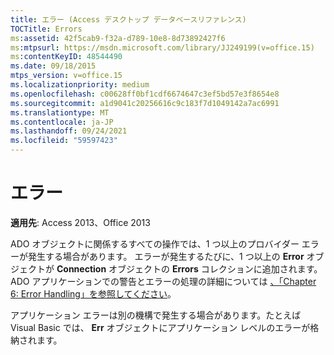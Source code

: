 ```yaml
---
title: エラー (Access デスクトップ データベースリファレンス)
TOCTitle: Errors
ms:assetid: 42f5cab9-f32a-d789-10e8-8d73892427f6
ms:mtpsurl: https://msdn.microsoft.com/library/JJ249199(v=office.15)
ms:contentKeyID: 48544490
ms.date: 09/18/2015
mtps_version: v=office.15
ms.localizationpriority: medium
ms.openlocfilehash: c00628ff0bf1cdf6674647c3ef5bd57e3f8654e8
ms.sourcegitcommit: a1d9041c20256616c9c183f7d1049142a7ac6991
ms.translationtype: MT
ms.contentlocale: ja-JP
ms.lasthandoff: 09/24/2021
ms.locfileid: "59597423"
---
```

# <a name="errors"></a>エラー

**適用先**: Access 2013、Office 2013

ADO オブジェクトに関係するすべての操作では、1 つ以上のプロバイダー エラーが発生する場合があります。 エラーが発生するたびに、1 つ以上の **Error** オブジェクトが **Connection** オブジェクトの **Errors** コレクションに追加されます。 ADO アプリケーションでの警告とエラーの処理の詳細については [、「Chapter 6: Error Handling」を参照してください](chapter-6-error-handling.md)。

アプリケーション エラーは別の機構で発生する場合があります。たとえば Visual Basic では、 **Err** オブジェクトにアプリケーション レベルのエラーが格納されます。

